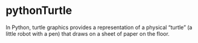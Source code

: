 # pythonTurtle
In Python, turtle graphics provides a representation of a physical “turtle” (a little robot with a pen) that draws on a sheet of paper on the floor.
